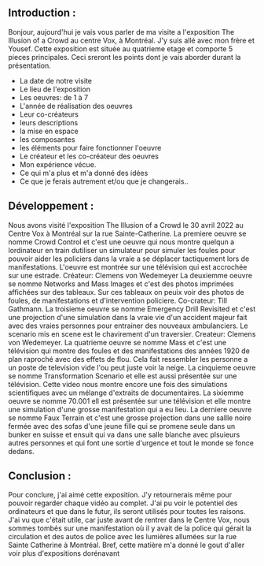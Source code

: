 ## Introduction :

 Bonjour, aujourd'hui je vais vous parler de ma visite a l'exposition The Illusion of a Crowd au centre Vox, à Montréal. J'y suis allé avec mon frère et Yousef. Cette exposition est située au quatrieme etage et comporte 5 pieces principales. Ceci sreront les points dont je vais aborder durant la présentation.
 - La date de notre visite
 - Le lieu de l'exposition
 - Les oeuvres: de 1 à 7
 - L'année de réalisation des oeuvres
 - Leur co-créateurs
 - leurs descriptions
 - la mise en espace
 -  les composantes
 -  les éléments pour faire fonctionner l'oeuvre
 - Le créateur et les co-créateur des oeuvres
 - Mon expérience vécue.
 - Ce qui m'a plus et m'a donné des idées
 - Ce que je ferais autrement et/ou que je changerais..
 
 
 
## Développement :
Nous avons visité l'exposition The Illusion of a Crowd le 30 avril 2022 au Centre Vox à Montréal sur la rue Sainte-Catherine. La premiere oeuvre se nomme Crowd Control et c'est une oeuvre qui nous montre quelqun a lordinateur en train dutiliser un simulateur pour simuler les foules pour pouvoir aider les policiers dans la vraie a se déplacer tactiquement lors de manifestations. L'oeuvre est montrée sur une télévision qui est accrochée sur une estrade. Créateur: Clemens von Wedemeyer La deuxiemme oeuvre se nomme Networks and Mass Images et c'est des photos imprimées affichées sur des tableaux. Sur ces tableaux on peuix voir des photos de foules, de manifestations et d'intervention policiere. Co-crateur: Till Gathmann. La troisieme oeuvre se nomme Emergency Drill Revisited et c'est une projection d'une simulation dans la vraie vie d'un accident majeur fait avec des vraies personnes pour entrainer des nouveaux ambulanciers. Le scenario mis en scene est le chavirement d'un traversier. Createur: Clemens von Wedemeyer. La quatrieme oeuvre se nomme Mass et c'est une télévision qui montre des foules et des manifestations des années 1920 de plan raproché avec des effets de flou. Cela fait ressembler les personne a un poste de television vide l'ou peut juste voir la neige. La cinquieme oeuvre se nomme Transformation Scenario et elle est aussi présentée sur une télévision. Cette video nous montre encore une fois des simulations scientifiques avec un mélange d'extraits de documentaires. La sixiemme oeuvre se nomme 70.001 ell est présentée sur une télévision et elle montre une simulation d'une grosse manifestation qui a eu lieu. La derniere oeuvre se nomme Faux Terrain et c'est une grosse projection dans une sallle noire fermée avec des sofas d'une jeune fille qui se promene seule dans un bunker en suisse et ensuit qui va dans une salle blanche avec plsuieurs autres personnes et qui font une sortie d'urgence et tout le monde se fonce dedans.




 
 
 
 
 
 ## Conclusion :
Pour conclure, j'ai aimé cette exposition. J'y retournerais même pour pouvoir regarder chaque vidéo au complet. J'ai pu voir le potentiel des ordinateurs et que dans le futur, ils seront utilisés pour toutes les raisons. J'ai vu que c'était utile, car juste avant de rentrer dans le Centre Vox, nous sommes tombés sur une manifestation où il y avait de la police qui gérait la circulation et des autos de police avec les lumières allumées sur la rue Sainte Catherine à Montréal. Bref, cette matière m'a donné le gout d'aller voir plus d'expositions dorénavant

